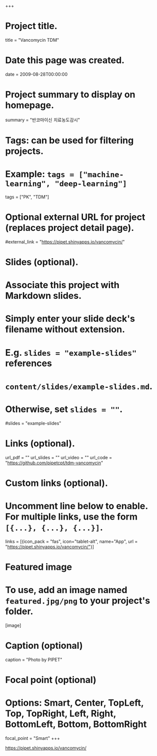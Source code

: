 +++
# Project title.
title = "Vancomycin TDM"

# Date this page was created.
date = 2009-08-28T00:00:00

# Project summary to display on homepage.
summary = "반코마이신 치료농도감시"

# Tags: can be used for filtering projects.
# Example: `tags = ["machine-learning", "deep-learning"]`
tags = ["PK", "TDM"]

# Optional external URL for project (replaces project detail page).
#external_link = "https://pipet.shinyapps.io/vancomycin/"

# Slides (optional).
#   Associate this project with Markdown slides.
#   Simply enter your slide deck's filename without extension.
#   E.g. `slides = "example-slides"` references 
#   `content/slides/example-slides.md`.
#   Otherwise, set `slides = ""`.
#slides = "example-slides"

# Links (optional).
url_pdf = ""
url_slides = ""
url_video = ""
url_code = "https://github.com/pipetcpt/tdm-vancomycin"

# Custom links (optional).
#   Uncomment line below to enable. For multiple links, use the form `[{...}, {...}, {...}]`.
links = [{icon_pack = "fas", icon="tablet-alt", name="App", url = "https://pipet.shinyapps.io/vancomycin/"}]

# Featured image
# To use, add an image named `featured.jpg/png` to your project's folder. 
[image]
  # Caption (optional)
  caption = "Photo by PIPET"
  
  # Focal point (optional)
  # Options: Smart, Center, TopLeft, Top, TopRight, Left, Right, BottomLeft, Bottom, BottomRight
  focal_point = "Smart"
+++

<https://pipet.shinyapps.io/vancomycin/>
